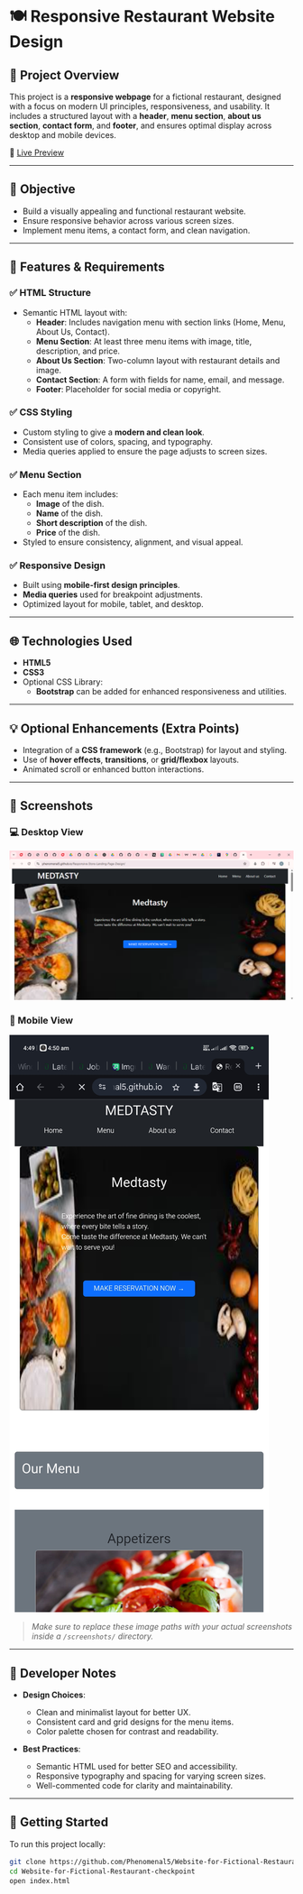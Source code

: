 # 🍽️ Responsive Restaurant Website Design

## 📌 Project Overview

This project is a **responsive webpage** for a fictional restaurant, designed with a focus on modern UI principles, responsiveness, and usability. It includes a structured layout with a **header**, **menu section**, **about us section**, **contact form**, and **footer**, and ensures optimal display across desktop and mobile devices.

🔗 [Live Preview](https://phenomenal5.github.io/Website-for-Fictional-Restaurant-checkpoint/)

---

## 🎯 Objective

- Build a visually appealing and functional restaurant website.
- Ensure responsive behavior across various screen sizes.
- Implement menu items, a contact form, and clean navigation.

---

## 🧱 Features & Requirements

### ✅ HTML Structure

- Semantic HTML layout with:
  - **Header**: Includes navigation menu with section links (Home, Menu, About Us, Contact).
  - **Menu Section**: At least three menu items with image, title, description, and price.
  - **About Us Section**: Two-column layout with restaurant details and image.
  - **Contact Section**: A form with fields for name, email, and message.
  - **Footer**: Placeholder for social media or copyright.

### ✅ CSS Styling

- Custom styling to give a **modern and clean look**.
- Consistent use of colors, spacing, and typography.
- Media queries applied to ensure the page adjusts to screen sizes.

### ✅ Menu Section

- Each menu item includes:
  - **Image** of the dish.
  - **Name** of the dish.
  - **Short description** of the dish.
  - **Price** of the dish.
- Styled to ensure consistency, alignment, and visual appeal.

### ✅ Responsive Design

- Built using **mobile-first design principles**.
- **Media queries** used for breakpoint adjustments.
- Optimized layout for mobile, tablet, and desktop.

---

## 🌐 Technologies Used

- **HTML5**
- **CSS3**
- Optional CSS Library:
  - **Bootstrap** can be added for enhanced responsiveness and utilities.

---

## 💡 Optional Enhancements (Extra Points)

- Integration of a **CSS framework** (e.g., Bootstrap) for layout and styling.
- Use of **hover effects**, **transitions**, or **grid/flexbox** layouts.
- Animated scroll or enhanced button interactions.

---

## 📸 Screenshots

### 💻 Desktop View

![Desktop View](screenshots/Desktop.png)

### 📱 Mobile View

![Mobile View](screenshots/mobile.jpg)

> *Make sure to replace these image paths with your actual screenshots inside a `/screenshots/` directory.*

---

## 📝 Developer Notes

- **Design Choices**:
  - Clean and minimalist layout for better UX.
  - Consistent card and grid designs for the menu items.
  - Color palette chosen for contrast and readability.

- **Best Practices**:
  - Semantic HTML used for better SEO and accessibility.
  - Responsive typography and spacing for varying screen sizes.
  - Well-commented code for clarity and maintainability.

---

## 🚀 Getting Started

To run this project locally:

```bash
git clone https://github.com/Phenomenal5/Website-for-Fictional-Restaurant-checkpoint.git
cd Website-for-Fictional-Restaurant-checkpoint
open index.html
